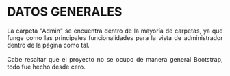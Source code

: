 # DATOS GENERALES

<p align="justify">
    La carpeta "Admin" se encuentra dentro de la mayoría de carpetas, ya que funge como las principales funcionalidades para la vista de administrador dentro de la página como tal.<br><br>
    Cabe resaltar que el proyecto no se ocupo de manera general Bootstrap, todo fue hecho desde cero.
</p>